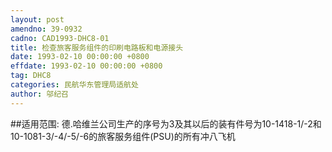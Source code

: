 ```yaml
---
layout: post
amendno: 39-0932
cadno: CAD1993-DHC8-01
title: 检查旅客服务组件的印刷电路板和电源接头
date: 1993-02-10 00:00:00 +0800
effdate: 1993-02-10 00:00:00 +0800
tag: DHC8
categories: 民航华东管理局适航处
author: 邬纪召
---
```


##适用范围:
德.哈维兰公司生产的序号为3及其以后的装有件号为10-1418-1/-2和10-1081-3/-4/-5/-6的旅客服务组件(PSU)的所有冲八飞机


